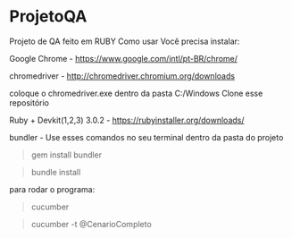 # ProjetoQA

Projeto de QA feito em RUBY Como usar Você precisa instalar:

Google Chrome - https://www.google.com/intl/pt-BR/chrome/

chromedriver - http://chromedriver.chromium.org/downloads

coloque o chromedriver.exe dentro da pasta C:/Windows Clone esse repositório

Ruby + Devkit(1,2,3) 3.0.2 - https://rubyinstaller.org/downloads/

bundler - Use esses comandos no seu terminal dentro da pasta do projeto

> gem install bundler 


> bundle install

para rodar o programa: 
> cucumber


> cucumber -t @CenarioCompleto
